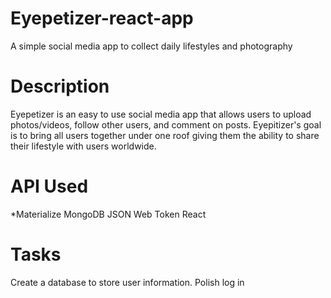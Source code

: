 # Eyepetizer-react-app
A simple social media app to collect daily lifestyles and photography

# Description
Eyepetizer is an easy to use social media app that allows users to upload photos/videos, follow other users, and comment on posts. Eyepitizer's goal is to bring all users together under one roof giving them the ability to share their lifestyle with users worldwide. 

# API Used
*Materialize
MongoDB
JSON Web Token
React

# Tasks
Create a database to store user information.
Polish log in 
